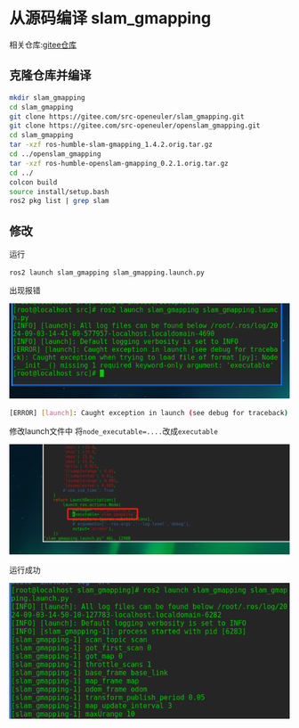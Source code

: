 # 从源码编译 slam_gmapping

相关仓库:[gitee仓库](https://gitee.com/src-openeuler/slam_gmapping.git)

## 克隆仓库并编译
```bash
mkdir slam_gmapping
cd slam_gmapping
git clone https://gitee.com/src-openeuler/slam_gmapping.git
git clone https://gitee.com/src-openeuler/openslam_gmapping.git
cd slam_gmapping
tar -xzf ros-humble-slam-gmapping_1.4.2.orig.tar.gz
cd ../openslam_gmapping
tar -xzf ros-humble-openslam-gmapping_0.2.1.orig.tar.gz
cd ../
colcon build
source install/setup.bash
ros2 pkg list | grep slam
```

## 修改
运行

`ros2 launch slam_gmapping slam_gmapping.launch.py`

出现报错

![img_2.png](image/img_2.png)

```bash
[ERROR] [launch]: Caught exception in launch (see debug for traceback): __init__() missing 1 required keyword-only argument: 'node_executable'

```

修改launch文件中
将`node_executable=....`改成`executable`

![img.png](image/img_4.png)


运行成功

![img_3.png](image/img_3.png)